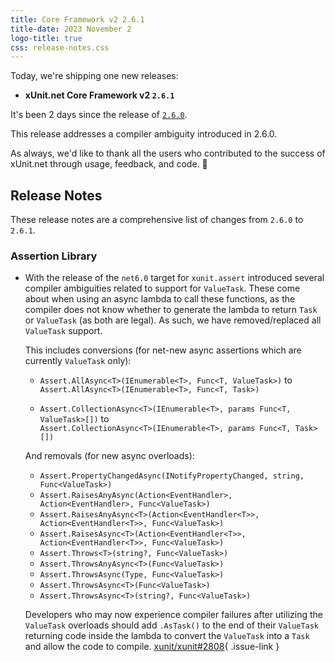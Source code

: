 ```yaml
---
title: Core Framework v2 2.6.1
title-date: 2023 November 2
logo-title: true
css: release-notes.css
---
```


Today, we're shipping one new releases:

* **xUnit.net Core Framework v2 `2.6.1`**

It's been 2 days since the release of [`2.6.0`](2.6.0).

This release addresses a compiler ambiguity introduced in 2.6.0.

As always, we'd like to thank all the users who contributed to the success of xUnit.net through usage, feedback, and code. 🎉

## Release Notes

These release notes are a comprehensive list of changes from `2.6.0` to `2.6.1`.

### Assertion Library

* With the release of the `net6.0` target for `xunit.assert` introduced several compiler ambiguities related to support for `ValueTask`. These come about when using an async lambda to call these functions, as the compiler does not know whether to generate the lambda to return `Task` or `ValueTask` (as both are legal). As such, we have removed/replaced all `ValueTask` support.

  This includes conversions (for net-new async assertions which are currently `ValueTask` only):

  * `Assert.AllAsync<T>(IEnumerable<T>, Func<T, ValueTask>)` to<br />
    `Assert.AllAsync<T>(IEnumerable<T>, Func<T, Task>)`

  * `Assert.CollectionAsync<T>(IEnumerable<T>, params Func<T, ValueTask>[])` to<br />
    `Assert.CollectionAsync<T>(IEnumerable<T>, params Func<T, Task>[])`

  And removals (for new async overloads):

  * `Assert.PropertyChangedAsync(INotifyPropertyChanged, string, Func<ValueTask>)`
  * `Assert.RaisesAnyAsync(Action<EventHandler>, Action<EventHandler>, Func<ValueTask>)`
  * `Assert.RaisesAnyAsync<T>(Action<EventHandler<T>>, Action<EventHandler<T>>, Func<ValueTask>)`
  * `Assert.RaisesAsync<T>(Action<EventHandler<T>>, Action<EventHandler<T>>, Func<ValueTask>)`
  * `Assert.Throws<T>(string?, Func<ValueTask>)`
  * `Assert.ThrowsAnyAsync<T>(Func<ValueTask>)`
  * `Assert.ThrowsAsync(Type, Func<ValueTask>)`
  * `Assert.ThrowsAsync<T>(Func<ValueTask>)`
  * `Assert.ThrowsAsync<T>(string?, Func<ValueTask>)`

  Developers who may now experience compiler failures after utilizing the `ValueTask` overloads should add `.AsTask()` to the end of their `ValueTask` returning code inside the lambda to convert the `ValueTask` into a `Task` and allow the code to compile. [xunit/xunit#2808](https://github.com/xunit/xunit/issues/2808){ .issue-link }
